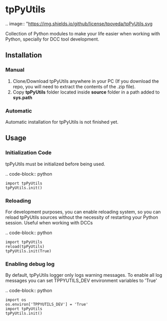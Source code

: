 tpPyUtils
============================================================

.. image:: "https://img.shields.io/github/license/tpoveda/tpPyUtils.svg

Collection of Python modules to make your life easier when working with Python, specially for DCC tool development.

## Installation
### Manual
1. Clone/Download tpPyUtils anywhere in your PC (If you download the repo, you will need to extract the contents of the .zip file).
2. Copy **tpPyUtils** folder located inside **source** folder in a path added to **sys.path**

### Automatic
Automatic installation for tpPyUtils is not finished yet.

## Usage

### Initialization Code
tpPyUtils must be initialized before being used.

.. code-block:: python

    import tpPyUtils
    tpPyUtils.init()

### Reloading
For development purposes, you can enable reloading system, so  you can reload tpPyUtils sources without the necessity of restarting your Python session. Useful when working with DCCs

.. code-block:: python

    import tpPyUtils
    reload(tpPyUtils)
    tpPyUtils.init(True)


### Enabling debug log
By default, tpPyUtils logger only logs warning messages. To enable all log messages you can set TPPYUTILS_DEV environment variables to 'True'

.. code-block:: python

    import os
    os.environ['TPPYUTILS_DEV'] = 'True'
    import tpPyUtils
    tpPyUtils.init()
